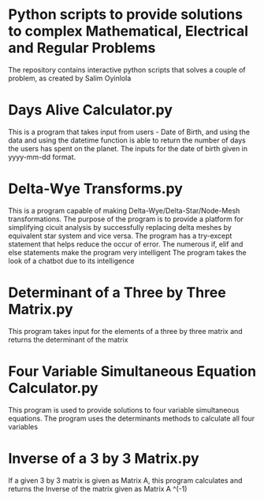 # Python scripts to provide solutions to complex Mathematical, Electrical and Regular Problems
 
The repository contains interactive python scripts that solves a couple of problem, as created by Salim Oyinlola

# Days Alive Calculator.py
This is a program that takes input from users - Date of Birth, and using the data and using the datetime function is able to return the number of days the users has spent on the planet. 
The inputs for the date of birth given in yyyy-mm-dd format.


# Delta-Wye Transforms.py
This is a program capable of making Delta-Wye/Delta-Star/Node-Mesh transformations.
The purpose of the program is to provide a platform for simplifying cicuit analysis by successfully replacing delta meshes by equivalent star system and vice versa.
The program has a try-except statement that helps reduce the occur of error. The numerous if, elif and else statements make the program very intelligent
The program takes the look of a chatbot due to its intelligence

# Determinant of a Three by Three Matrix.py
This program takes input for the elements of a three by three matrix and returns the determinant of the matrix

# Four Variable Simultaneous Equation Calculator.py
This program is used to provide solutions to four variable simultaneous equations. 
The program uses the determinants methods to calculate all four variables
 
# Inverse of a 3 by 3 Matrix.py
If a given 3 by 3 matrix is given as Matrix A, this program calculates and returns the Inverse of the matrix given as Matrix A ^(-1) 
